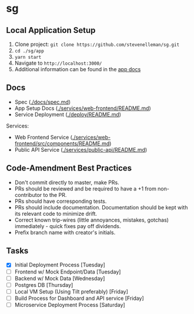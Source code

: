 # sg

## Local Application Setup 
1. Clone project: `git clone https://github.com/stevenelleman/sg.git`
2. `cd ./sg/app`
3. `yarn start`
4. Navigate to `http://localhost:3000/`
5. Additional information can be found in the [app docs](./services/web-frontend/README.md)

## Docs
- Spec ([./docs/spec.md](./docs/spec.md))
- App Setup Docs ([./services/web-frontend/README.md](./services/web-frontend/README.md))
- Service Deployment ([./deploy/README.md](./deploy/README.md))

Services: 
- Web Frontend Service ([./services/web-frontend/src/components/README.md](./services/web-frontend/src/components/README.md))
- Public API Service ([./services/public-api/README.md](./services/public-api/README.md))

## Code-Amendment Best Practices 
- Don't commit directly to master, make PRs. 
- PRs should be reviewed and be required to have a +1 from non-contributor to the PR.
- PRs should have corresponding tests. 
- PRs should include documentation. Documentation should be kept with its relevant code to minimize drift.
- Correct known trip-wires (little annoyances, mistakes, gotchas) immediately - quick fixes pay off dividends.
- Prefix branch name with creator's initials.

## Tasks 
- [x] Initial Deployment Process [Tuesday]
- [ ] Frontend w/ Mock Endpoint/Data [Tuesday]
- [ ] Backend w/ Mock Data [Wednesday]
- [ ] Postgres DB [Thursday]
- [ ] Local VM Setup (Using Tilt preferably) [Friday]
- [ ] Build Process for Dashboard and API service [Friday]
- [ ] Microservice Deployment Process [Saturday]